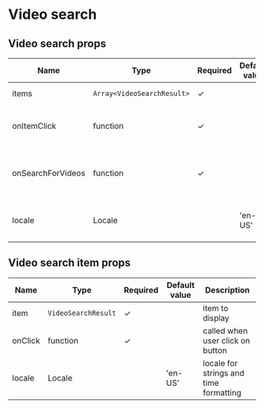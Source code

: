 # Video search

<!-- STORY -->

## Video search props
| Name | Type | Required | Default value | Description
|------|------|----------|---------------|------------
|items | `Array<VideoSearchResult>` | ✓ | | item to display
|onItemClick | function | ✓ | | called when user click on button
|onSearchForVideos | function | ✓ | | called when the user search for new videos
|locale | Locale | | 'en-US' | locale for strings and time formatting

## Video search item props
| Name | Type | Required | Default value | Description
|------|------|----------|---------------|------------
|item | `VideoSearchResult` | ✓ | | item to display
|onClick | function | ✓ | | called when user click on button
|locale | Locale | | 'en-US' | locale for strings and time formatting
